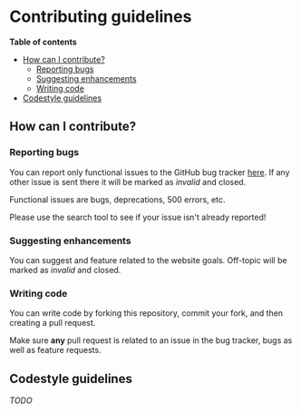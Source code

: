 # Contributing guidelines

**Table of contents**

- [How can I contribute?](#how-can-i-contribute)
  - [Reporting bugs](#reporting-bugs)
  - [Suggesting enhancements](#suggesting-enhancements)
  - [Writing code](#writing-code)
- [Codestyle guidelines](#codestyle-guidelines)

## How can I contribute?

### Reporting bugs

You can report only functional issues to the GitHub bug tracker [here](https://github.com/Axelandre42/website/issues).
If any other issue is sent there it will be marked as _invalid_ and closed.

Functional issues are bugs, deprecations, 500 errors, etc.

Please use the search tool to see if your issue isn't already reported!

### Suggesting enhancements

You can suggest and feature related to the website goals.
Off-topic will be marked as _invalid_ and closed.

### Writing code

You can write code by forking this repository, commit your fork, and then creating a pull request.

Make sure **any** pull request is related to an issue in the bug tracker, bugs as well as feature requests.

## Codestyle guidelines

_TODO_
